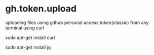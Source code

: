 # gh.token.upload
uploading files using github personal access token(classic) from any terminal using curl




sudo apt-get install curl


sudo apt-get install jq
